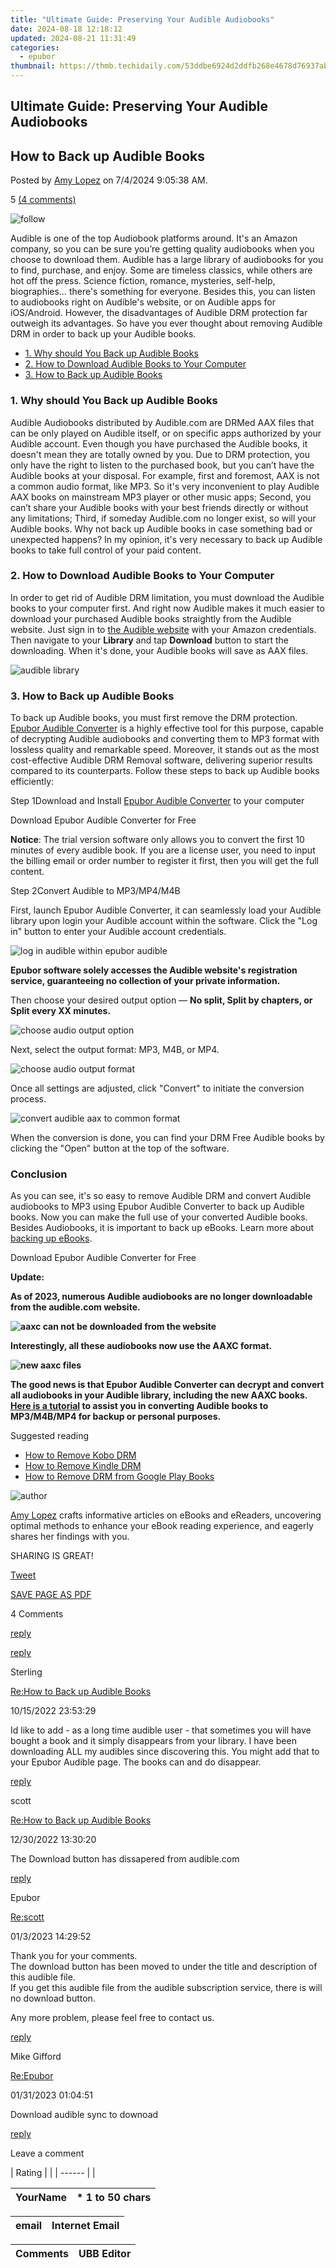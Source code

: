 ```yaml
---
title: "Ultimate Guide: Preserving Your Audible Audiobooks"
date: 2024-08-18 12:18:12
updated: 2024-08-21 11:31:49
categories:
  - epubor
thumbnail: https://thmb.techidaily.com/53ddbe6924d2ddfb268e4678d76937abc181d4038a95a53ae70246e54e37c443.jpg
---
```


## Ultimate Guide: Preserving Your Audible Audiobooks

## How to Back up Audible Books

Posted by [Amy Lopez](https://shorturl.at/bmsEO) on 7/4/2024 9:05:38 AM.

5 [(4 comments)](http://www.epubor.com/#comment-area) 



![follow](http://www.epubor.com/images/follow.png)

[](https://twitter.com/intent/tweet?) 

Audible is one of the top Audiobook platforms around. It's an Amazon company, so you can be sure you’re getting quality audiobooks when you choose to download them. Audible has a large library of audiobooks for you to find, purchase, and enjoy. Some are timeless classics, while others are hot off the press. Science fiction, romance, mysteries, self-help, biographies… there's something for everyone. Besides this, you can listen to audiobooks right on Audible's website, or on Audible apps for iOS/Android. However, the disadvantages of Audible DRM protection far outweigh its advantages. So have you ever thought about removing Audible DRM in order to back up your Audible books.

* [1\. Why should You Back up Audible Books](https://tools.techidaily.com/epubor/products/)
* [2\. How to Download Audible Books to Your Computer](https://tools.techidaily.com/epubor/products/)
* [3\. How to Back up Audible Books](https://tools.techidaily.com/epubor/products/)

### 1\. Why should You Back up Audible Books

Audible Audiobooks distributed by Audible.com are DRMed AAX files that can be only played on Audible itself, or on specific apps authorized by your Audible account. Even though you have purchased the Audible books, it doesn't mean they are totally owned by you. Due to DRM protection, you only have the right to listen to the purchased book, but you can’t have the Audible books at your disposal. For example, first and foremost, AAX is not a common audio format, like MP3\. So it's very inconvenient to play Audible AAX books on mainstream MP3 player or other music apps; Second, you can’t share your Audible books with your best friends directly or without any limitations; Third, if someday Audible.com no longer exist, so will your Audible books. Why not back up Audible books in case something bad or unexpected happens? In my opinion, it's very necessary to back up Audible books to take full control of your paid content.

### 2\. How to Download Audible Books to Your Computer

In order to get rid of Audible DRM limitation, you must download the Audible books to your computer first. And right now Audible makes it much easier to download your purchased Audible books straightly from the Audible website. Just sign in to [the Audible website](https://www.audible.com) with your Amazon credentials. Then navigate to your **Library** and tap **Download** button to start the downloading. When it's done, your Audible books will save as AAX files. 

![audible library](http://www.epubor.com/images/uppic/audible-library-1.png)

### 3\. How to Back up Audible Books

To back up Audible books, you must first remove the DRM protection. [Epubor Audible Converter](https://tools.techidaily.com/epubor/audible-converter/) is a highly effective tool for this purpose, capable of decrypting Audible audiobooks and converting them to MP3 format with lossless quality and remarkable speed. Moreover, it stands out as the most cost-effective Audible DRM Removal software, delivering superior results compared to its counterparts. Follow these steps to back up Audible books efficiently:

Step 1Download and Install [Epubor Audible Converter](https://tools.techidaily.com/epubor/audible-converter/) to your computer

Download Epubor Audible Converter for Free

[](https://tools.techidaily.com/epubor/audible-converter/) [](https://tools.techidaily.com/epubor/audible-converter/) 

**Notice**: The trial version software only allows you to convert the first 10 minutes of every audible book. If you are a license user, you need to input the billing email or order number to register it first, then you will get the full content.

Step 2Convert Audible to MP3/MP4/M4B

First, launch Epubor Audible Converter, it can seamlessly load your Audible library upon login your Audible account within the software. Click the "Log in" button to enter your Audible account credentials.

![log in audible within epubor audible](http://www.epubor.com/images/uppic/log-in-audible-within-epubor-audible.png)

**Epubor software solely accesses the Audible website's registration service, guaranteeing no collection of your private information.**

Then choose your desired output option — **No split, Split by chapters, or Split every XX minutes.** 

![choose audio output option](http://www.epubor.com/images/uppic/choose-audio-output-option.png)

Next, select the output format: MP3, M4B, or MP4.

![choose audio output format](http://www.epubor.com/images/uppic/choose-audio-output-format.png)

Once all settings are adjusted, click "Convert" to initiate the conversion process.

![convert audible aax to common format](http://www.epubor.com/images/uppic/convert-audible-aax-to-common-format.png)

When the conversion is done, you can find your DRM Free Audible books by clicking the "Open" button at the top of the software. 

### Conclusion

As you can see, it's so easy to remove Audible DRM and convert Audible audiobooks to MP3 using Epubor Audible Converter to back up Audible books. Now you can make the full use of your converted Audible books. Besides Audiobooks, it is important to back up eBooks. Learn more about [backing up eBooks](https://tools.techidaily.com/epubor/products/).

Download Epubor Audible Converter for Free

[](https://tools.techidaily.com/epubor/audible-converter/) [](https://tools.techidaily.com/epubor/audible-converter/) 

**Update:**

**As of 2023, numerous Audible audiobooks are no longer downloadable from the audible.com website.** 

**![aaxc can not be downloaded from the website](http://www.epubor.com/images/uppic/aaxc-can-not-be-downloaded-from-the-website.png)**

**Interestingly, all these audiobooks now use the AAXC format.** 

**![new aaxc files](http://www.epubor.com/images/uppic/new-aaxc-files.png)**

**The good news is that Epubor Audible Converter can decrypt and convert all audiobooks in your Audible library, including the new AAXC books. [Here is a tutorial](https://tools.techidaily.com/epubor/products/) to assist you in converting Audible books to MP3/M4B/MP4 for backup or personal purposes.** 

Suggested reading

* [How to Remove Kobo DRM](https://tools.techidaily.com/epubor/kobo-converter/)
* [How to Remove Kindle DRM](https://tools.techidaily.com/epubor/products/)
* [How to Remove DRM from Google Play Books](https://tools.techidaily.com/epubor/products/)

![author](http://www.epubor.com/images/uppic/Hillary.png)

[Amy Lopez](https://shorturl.at/bmsEO) crafts informative articles on eBooks and eReaders, uncovering optimal methods to enhance your eBook reading experience, and eagerly shares her findings with you.

SHARING IS GREAT!

[Tweet](https://twitter.com/share) 

[SAVE PAGE AS PDF](https://tools.techidaily.com/epubor/products/) 



4 Comments

[reply](https://tools.techidaily.com/epubor/products/) 

[reply](https://tools.techidaily.com/epubor/products/) 

Sterling

[Re:How to Back up Audible Books](https://tools.techidaily.com/epubor/products/)

10/15/2022 23:53:29

Id like to add - as a long time audible user - that sometimes you will have bought a book and it simply disappears from your library. I have been downloading ALL my audibles since discovering this. You might add that to your Epubor Audible page. The books can and do disappear.

[reply](https://tools.techidaily.com/epubor/products/) 

scott

[Re:How to Back up Audible Books](https://tools.techidaily.com/epubor/products/)

12/30/2022 13:30:20

The Download button has dissapered from audible.com

[reply](https://tools.techidaily.com/epubor/products/) 

Epubor

[Re:scott](https://tools.techidaily.com/epubor/products/)

01/3/2023 14:29:52

Thank you for your comments.  
 The download button has been moved to under the title and description of this audible file.  
 If you get this audible file from the audible subscription service, there is will no download button.

 Any more problem, please feel free to contact us.

[reply](https://tools.techidaily.com/epubor/products/) 

Mike Gifford

[Re:Epubor](https://tools.techidaily.com/epubor/products/)

01/31/2023 01:04:51

Download audible sync to downoad

[reply](https://tools.techidaily.com/epubor/products/) 

Leave a comment

| Rating |  |
| ------ |  |

| YourName | \*  1 to 50 chars |
| -------- | ----------------- |

| email | Internet Email |
| ----- | -------------- |

| Comments | UBB Editor |
| -------- | ---------- |

<ins class="adsbygoogle"
     style="display:block"
     data-ad-format="autorelaxed"
     data-ad-client="ca-pub-7571918770474297"
     data-ad-slot="1223367746"></ins>



<ins class="adsbygoogle"
     style="display:block"
     data-ad-client="ca-pub-7571918770474297"
     data-ad-slot="8358498916"
     data-ad-format="auto"
     data-full-width-responsive="true"></ins>
